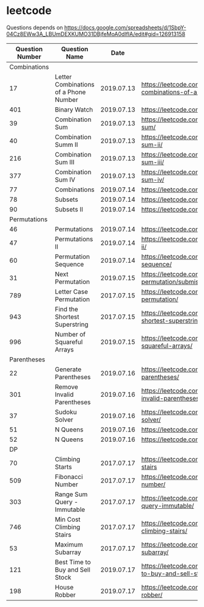 # leetcode

Questions depends on https://docs.google.com/spreadsheets/d/1SbpY-04Cz8EWw3A_LBUmDEXKUMO31DBjfeMoA0dlfIA/edit#gid=126913158


|Question Number|Question Name|Date|Link|
|---------------|-------------|----|----|
|Combinations|
|17|Letter Combinations of a Phone Number|2019.07.13|https://leetcode.com/problems/letter-combinations-of-a-phone-number/|
|401|Binary Watch|2019.07.13|https://leetcode.com/problems/binary-watch/|
|39|Combination Sum|2019.07.13|https://leetcode.com/problems/combination-sum/|
|40|Combination Summ II|2019.07.13|https://leetcode.com/problems/combination-sum-ii/|
|216|Combination Sum III|2019.07.13|https://leetcode.com/problems/combination-sum-iii/
|377|Combination Sum IV|2019.07.13|https://leetcode.com/problems/combination-sum-iv/|
|77|Combinations|2019.07.14|https://leetcode.com/problems/combinations/|
|78|Subsets|2019.07.14|https://leetcode.com/problems/subsets/|
|90|Subsets II|2019.07.14|https://leetcode.com/problems/subsets-ii/|
Permutations|
|46|Permutations|2019.07.14|https://leetcode.com/problems/permutations|
|47|Permutations II|2019.07.14|https://leetcode.com/problems/permutations-ii/|
|60|Permutation Sequence|2019.07.14|https://leetcode.com/problems/permutation-sequence/|
|31|Next Permutation|2019.07.15|https://leetcode.com/problems/next-permutation/submissions/|
|789|Letter Case Permutation|2017.07.15|https://leetcode.com/problems/letter-case-permutation/|
|943|Find the Shortest Superstring|2017.07.15|https://leetcode.com/problems/find-the-shortest-superstring/|
|996|Number of Squareful Arrays|2019.07.15|https://leetcode.com/problems/number-of-squareful-arrays/|\
|Parentheses|
|22|Generate Parentheses|2019.07.16|https://leetcode.com/problems/generate-parentheses/|
|301|Remove Invalid Parentheses|2019.07.16|https://leetcode.com/problems/remove-invalid-parentheses/|
|37|Sudoku Solver|2019.07.16|https://leetcode.com/problems/sudoku-solver/|
|51|N Queens|2019.07.16|https://leetcode.com/problems/n-queens/|
|52|N Queens|2019.07.16|https://leetcode.com/problems/n-queens-ii/|
|DP|
|70|Climbing Starts|2017.07.17|https://leetcode.com/problems/climbing-stairs|
|509|Fibonacci Number|2017.07.17|https://leetcode.com/problems/fibonacci-number/|
|303|Range Sum Query - Immutable|2017.07.17|https://leetcode.com/problems/range-sum-query-immutable/
|746|Min Cost Climbing Stairs|2017.07.17|https://leetcode.com/problems/min-cost-climbing-stairs/|
|53|Maximum Subarray|2017.07.17|https://leetcode.com/problems/maximum-subarray/|
|121|Best Time to Buy and Sell Stock|2019.07.17|https://leetcode.com/problems/best-time-to-buy-and-sell-stock/|
|198|House Robber|2019.07.17|https://leetcode.com/problems/house-robber/|